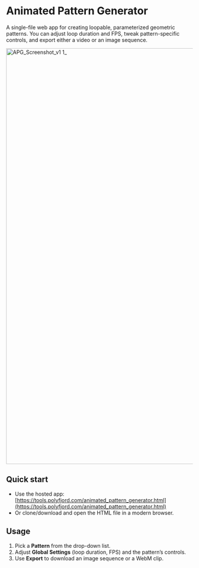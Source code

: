 # Animated Pattern Generator

A single-file web app for creating loopable, parameterized geometric patterns. You can adjust loop duration and FPS, tweak pattern-specific controls, and export either a video or an image sequence. 

<img width="1785" height="1122" alt="APG_Screenshot_v1 1_" src="https://github.com/user-attachments/assets/8e400bda-d2df-4312-b9a8-d6eb7226f04e" />

## Quick start

* Use the hosted app: [https://tools.polyfjord.com/animated_pattern_generator.html](https://tools.polyfjord.com/animated_pattern_generator.html)
* Or clone/download and open the HTML file in a modern browser.

## Usage

1. Pick a **Pattern** from the drop-down list.
2. Adjust **Global Settings** (loop duration, FPS) and the pattern’s controls.
3. Use **Export** to download an image sequence or a WebM clip.
